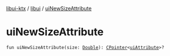[libui-ktx](../index.md) / [libui](index.md) / [uiNewSizeAttribute](./ui-new-size-attribute.md)

# uiNewSizeAttribute

`fun uiNewSizeAttribute(size: `[`Double`](https://kotlinlang.org/api/latest/jvm/stdlib/kotlin/-double/index.html)`): `[`CPointer`](../kotlinx.cinterop/-c-pointer/index.md)`<`[`uiAttribute`](ui-attribute.md)`>?`